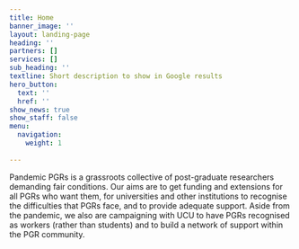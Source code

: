 ```yaml
---
title: Home
banner_image: ''
layout: landing-page
heading: ''
partners: []
services: []
sub_heading: ''
textline: Short description to show in Google results
hero_button:
  text: ''
  href: ''
show_news: true
show_staff: false
menu:
  navigation:
    weight: 1
    
---
```



Pandemic PGRs is a grassroots collective of post-graduate researchers demanding fair conditions. Our aims are to get funding and extensions for all PGRs who want them, for universities and other institutions to recognise the difficulties that PGRs face, and to provide adequate support. Aside from the pandemic, we also are campaigning with UCU to have PGRs recognised as workers (rather than students) and to build a network of support within the PGR community.

